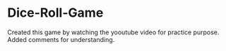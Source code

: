 # Dice-Roll-Game
Created this game by watching the yooutube video for practice purpose. 
Added comments for understanding.

